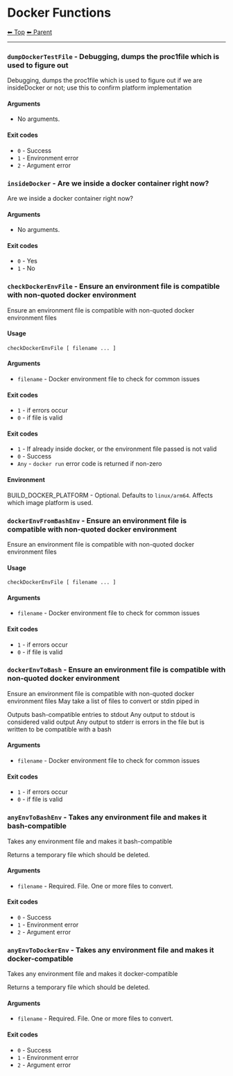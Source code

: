 # Docker Functions

<!-- TEMPLATE header 2 -->
[⬅ Top](index.md) [⬅ Parent ](../index.md)
<hr />

### `dumpDockerTestFile` - Debugging, dumps the proc1file which is used to figure out

Debugging, dumps the proc1file which is used to figure out if we
are insideDocker or not; use this to confirm platform implementation

#### Arguments

- No arguments.

#### Exit codes

- `0` - Success
- `1` - Environment error
- `2` - Argument error
### `insideDocker` - Are we inside a docker container right now?

Are we inside a docker container right now?

#### Arguments

- No arguments.

#### Exit codes

- `0` - Yes
- `1` - No
### `checkDockerEnvFile` - Ensure an environment file is compatible with non-quoted docker environment

Ensure an environment file is compatible with non-quoted docker environment files

#### Usage

    checkDockerEnvFile [ filename ... ]
    

#### Arguments

- `filename` - Docker environment file to check for common issues

#### Exit codes

- `1` - if errors occur
- `0` - if file is valid
#### Exit codes

- `1` - If already inside docker, or the environment file passed is not valid
- `0` - Success
- `Any` - `docker run` error code is returned if non-zero

#### Environment

BUILD_DOCKER_PLATFORM - Optional. Defaults to `linux/arm64`. Affects which image platform is used.
### `dockerEnvFromBashEnv` - Ensure an environment file is compatible with non-quoted docker environment

Ensure an environment file is compatible with non-quoted docker environment files

#### Usage

    checkDockerEnvFile [ filename ... ]
    

#### Arguments

- `filename` - Docker environment file to check for common issues

#### Exit codes

- `1` - if errors occur
- `0` - if file is valid
### `dockerEnvToBash` - Ensure an environment file is compatible with non-quoted docker environment

Ensure an environment file is compatible with non-quoted docker environment files
May take a list of files to convert or stdin piped in

Outputs bash-compatible entries to stdout
Any output to stdout is considered valid output
Any output to stderr is errors in the file but is written to be compatible with a bash

#### Arguments

- `filename` - Docker environment file to check for common issues

#### Exit codes

- `1` - if errors occur
- `0` - if file is valid
### `anyEnvToBashEnv` - Takes any environment file and makes it bash-compatible

Takes any environment file and makes it bash-compatible

Returns a temporary file which should be deleted.

#### Arguments

- `filename` - Required. File. One or more files to convert.

#### Exit codes

- `0` - Success
- `1` - Environment error
- `2` - Argument error
### `anyEnvToDockerEnv` - Takes any environment file and makes it docker-compatible

Takes any environment file and makes it docker-compatible

Returns a temporary file which should be deleted.

#### Arguments

- `filename` - Required. File. One or more files to convert.

#### Exit codes

- `0` - Success
- `1` - Environment error
- `2` - Argument error
